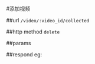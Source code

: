 #添加视频



##url
`/video/:video_id/collected`


##http method
`delete`

##params


##respond
eg:
```

```



